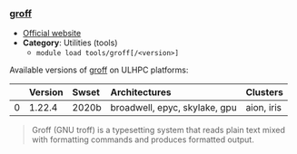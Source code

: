 ### [groff](https://www.gnu.org/software/groff)

* [Official website](https://www.gnu.org/software/groff)
* __Category__: Utilities (tools)
    -  `module load tools/groff[/<version>]`

Available versions of [groff](https://www.gnu.org/software/groff) on ULHPC platforms:

|    | Version   | Swset   | Architectures                 | Clusters   |
|---:|:----------|:--------|:------------------------------|:-----------|
|  0 | 1.22.4    | 2020b   | broadwell, epyc, skylake, gpu | aion, iris |

> Groff (GNU troff) is a typesetting system that reads plain text mixed with formatting commands and produces formatted output.
